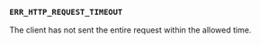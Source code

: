 ### `ERR_HTTP_REQUEST_TIMEOUT`

The client has not sent the entire request within the allowed time.

<a id="ERR_HTTP_SOCKET_ENCODING"></a>
